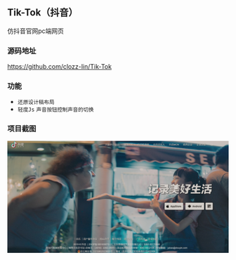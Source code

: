 
## Tik-Tok（抖音）
仿抖音官网pc端网页

### 源码地址
<https://github.com/clozz-lin/Tik-Tok>

### 功能
+ `还原设计稿布局`
+ `轻度Js` `声音按钮控制声音的切换`

### 项目截图
![首页](./project_screenshot//douyin.png)
